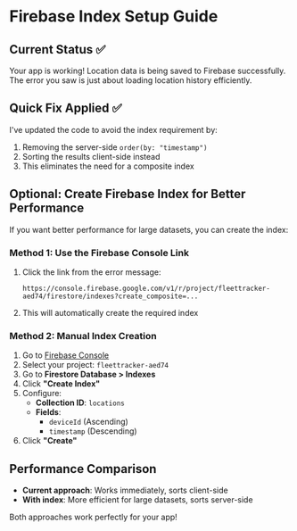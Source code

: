 # Firebase Index Setup Guide

## Current Status ✅

Your app is working! Location data is being saved to Firebase successfully. The error you saw is just about loading location history efficiently.

## Quick Fix Applied ✅

I've updated the code to avoid the index requirement by:
1. Removing the server-side `order(by: "timestamp")` 
2. Sorting the results client-side instead
3. This eliminates the need for a composite index

## Optional: Create Firebase Index for Better Performance

If you want better performance for large datasets, you can create the index:

### Method 1: Use the Firebase Console Link
1. Click the link from the error message:
   ```
   https://console.firebase.google.com/v1/r/project/fleettracker-aed74/firestore/indexes?create_composite=...
   ```
2. This will automatically create the required index

### Method 2: Manual Index Creation
1. Go to [Firebase Console](https://console.firebase.google.com/)
2. Select your project: `fleettracker-aed74`
3. Go to **Firestore Database > Indexes**
4. Click **"Create Index"**
5. Configure:
   - **Collection ID**: `locations`
   - **Fields**:
     - `deviceId` (Ascending)
     - `timestamp` (Descending)
6. Click **"Create"**

## Performance Comparison

- **Current approach**: Works immediately, sorts client-side
- **With index**: More efficient for large datasets, sorts server-side

Both approaches work perfectly for your app!
